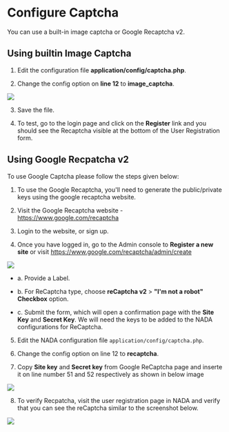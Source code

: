 # Configure Captcha

You can use a built-in image captcha or Google Recaptcha v2. 

## Using builtin Image Captcha

1. Edit the configuration file **application/config/captcha.php**.

2. Change the config option on **line 12** to **image_captcha**.

![](~@imageBase/images/captcha_options.png)

3. Save the file.

4. To test, go to the login page and click on the **Register** link and you should see the Recaptcha visible at the bottom of the User Registration form.


## Using Google Recpatcha v2

To use Google Captcha please follow the steps given below:

1. To use the Google Recaptcha, you'll need to generate the public/private keys using the google recaptcha website. 

2. Visit the Google Recaptcha website - https://www.google.com/recaptcha

3. Login to the website, or sign up. 

4. Once you have logged in, go to the Admin console to **Register a new site** or visit https://www.google.com/recaptcha/admin/create

![](~@imageBase/images/create_google_captcha.png)

    
- a. Provide a Label.

- b. For ReCaptcha type, choose **reCaptcha v2** > **"I'm not a robot" Checkbox** option. 

- c. Submit the form, which will open a confirmation page with the **Site Key** and **Secret Key**. We will need the keys to be added to the NADA configurations for ReCaptcha.
    

 
5. Edit the NADA configuration file ``application/config/captcha.php``.

6. Change the config option on line 12 to **recaptcha**.

7. Copy **Site key** and **Secret key** from Google ReCaptcha page and inserte it on line number 51 and 52 respectively as shown in below image

![](~@imageBase/images/google_recaptcha_config.png)
 
8. To verify Recpatcha, visit the user registration page in NADA and verify that you can see the reCaptcha similar to the screenshot below.

![](~@imageBase/images/verify_captcha.png)
